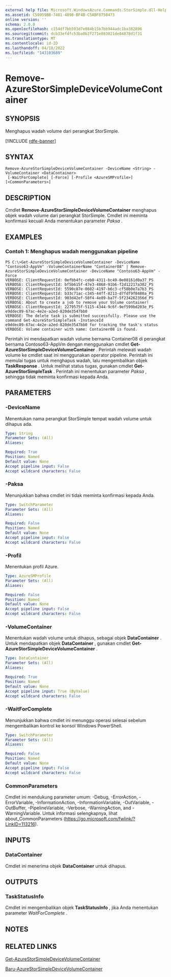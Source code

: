 ```yaml
---
external help file: Microsoft.WindowsAzure.Commands.StorSimple.dll-Help.xml
ms.assetid: C50959BB-7481-4898-BF4B-C5ABF8758473
online version: ''
schema: 2.0.0
ms.openlocfilehash: c154df7bb593d7e084b15b7bb944adc1ba382896
ms.sourcegitcommit: dcb33efdfc53ba0b2f271e883021de84878d1f31
ms.translationtype: MT
ms.contentlocale: id-ID
ms.lasthandoff: 04/18/2022
ms.locfileid: "143103689"
---
```

# Remove-AzureStorSimpleDeviceVolumeContainer

## SYNOPSIS
Menghapus wadah volume dari perangkat StorSimple.

[!INCLUDE [rdfe-banner](../../includes/rdfe-banner.md)]

## SYNTAX

```
Remove-AzureStorSimpleDeviceVolumeContainer -DeviceName <String> -VolumeContainer <DataContainer>
 [-WaitForComplete] [-Force] [-Profile <AzureSMProfile>] [<CommonParameters>]
```

## DESCRIPTION
Cmdlet **Remove-AzureStorSimpleDeviceVolumeContainer** menghapus objek wadah volume dari perangkat StorSimple.
Cmdlet ini meminta konfirmasi kecuali Anda menentukan parameter *Paksa* .

## EXAMPLES

### Contoh 1: Menghapus wadah menggunakan pipeline
```
PS C:\>Get-AzureStorSimpleDeviceVolumeContainer -DeviceName "Contoso63-AppVm" -VolumeContainerName "Container08" | Remove-AzureStorSimpleDeviceVolumeContainer -DeviceName "Contoso63-AppVm" -Force
VERBOSE: ClientRequestId: 0efbb4fc-ceb0-4311-bc49-0e08161d0a37_PS
VERBOSE: ClientRequestId: bf5b615f-47e3-4868-91b6-f2d12217a302_PS
VERBOSE: ClientRequestId: 5590c87e-0602-4197-b6c3-cf58b0e7a7b3_PS
VERBOSE: ClientRequestId: b33c71ac-c345-44ff-8213-d7fdf9f8480a_PS
VERBOSE: ClientRequestId: 903d42ef-58f4-4e89-ba7f-5f234262356d_PS
VERBOSE: About to create a job to remove your Volume container! 
VERBOSE: ClientRequestId: 2279575f-5115-4344-9c6f-9ef599bd203e_PS
e9ddec89-67ac-4e2e-a2ed-820de3547bb0
VERBOSE: The delete task is submitted successfully. Please use the command Get-AzureStorSimpleTask -InstanceId
e9ddec89-67ac-4e2e-a2ed-820de3547bb0 for tracking the task's status
VERBOSE: Volume container with name: Container08 is found.
```

Perintah ini mendapatkan wadah volume bernama Container08 di perangkat bernama Contoso63-AppVm dengan menggunakan cmdlet **Get-AzureStorSimpleDeviceVolumeContainer** .
Perintah melewati wadah volume ke cmdlet saat ini menggunakan operator pipeline.
Perintah ini memulai tugas untuk menghapus wadah, lalu mengembalikan objek **TaskResponse** .
Untuk melihat status tugas, gunakan cmdlet **Get-AzureStorSimpleTask** .
Perintah ini menentukan parameter *Paksa* , sehingga tidak meminta konfirmasi kepada Anda.

## PARAMETERS

### -DeviceName
Menentukan nama perangkat StorSimple tempat wadah volume untuk dihapus ada.

```yaml
Type: String
Parameter Sets: (All)
Aliases: 

Required: True
Position: Named
Default value: None
Accept pipeline input: False
Accept wildcard characters: False
```

### -Paksa
Menunjukkan bahwa cmdlet ini tidak meminta konfirmasi kepada Anda.

```yaml
Type: SwitchParameter
Parameter Sets: (All)
Aliases: 

Required: False
Position: Named
Default value: None
Accept pipeline input: False
Accept wildcard characters: False
```

### -Profil
Menentukan profil Azure.

```yaml
Type: AzureSMProfile
Parameter Sets: (All)
Aliases: 

Required: False
Position: Named
Default value: None
Accept pipeline input: False
Accept wildcard characters: False
```

### -VolumeContainer
Menentukan wadah volume untuk dihapus, sebagai objek **DataContainer** .
Untuk mendapatkan objek **DataContainer** , gunakan cmdlet **Get-AzureStorSimpleDeviceVolumeContainer** .

```yaml
Type: DataContainer
Parameter Sets: (All)
Aliases: 

Required: True
Position: Named
Default value: None
Accept pipeline input: True (ByValue)
Accept wildcard characters: False
```

### -WaitForComplete
Menunjukkan bahwa cmdlet ini menunggu operasi selesai sebelum mengembalikan kontrol ke konsol Windows PowerShell.

```yaml
Type: SwitchParameter
Parameter Sets: (All)
Aliases: 

Required: False
Position: Named
Default value: None
Accept pipeline input: False
Accept wildcard characters: False
```

### CommonParameters
Cmdlet ini mendukung parameter umum: -Debug, -ErrorAction, -ErrorVariable, -InformationAction, -InformationVariable, -OutVariable, -OutBuffer, -PipelineVariable, -Verbose, -WarningAction, and -WarningVariable. Untuk informasi selengkapnya, lihat about_CommonParameters (https://go.microsoft.com/fwlink/?LinkID=113216).

## INPUTS

### DataContainer
Cmdlet ini menerima objek **DataContainer** untuk dihapus.

## OUTPUTS

### TaskStatusInfo
Cmdlet ini mengembalikan objek **TaskStatusInfo** , jika Anda menentukan parameter *WaitForComplete* .

## NOTES

## RELATED LINKS

[Get-AzureStorSimpleDeviceVolumeContainer](./Get-AzureStorSimpleDeviceVolumeContainer.md)

[Baru-AzureStorSimpleDeviceVolumeContainer](./New-AzureStorSimpleDeviceVolumeContainer.md)


